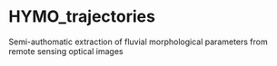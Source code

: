 # HYMO_trajectories
Semi-authomatic extraction of fluvial morphological parameters from remote sensing optical images
